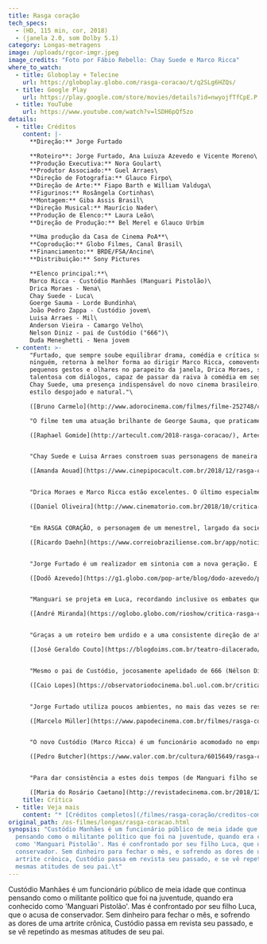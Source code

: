 ```yaml
---
title: Rasga coração
tech_specs:
  - (HD, 115 min, cor, 2018)
  - (janela 2.0, som Dolby 5.1)
category: Longas-metragens
image: /uploads/rgcor-imgr.jpeg
image_credits: "Foto por Fábio Rebello: Chay Suede e Marco Ricca"
where_to_watch:
  - title: Globoplay + Telecine
    url: https://globoplay.globo.com/rasga-coracao/t/q2SLg6HZQs/
  - title: Google Play
    url: https://play.google.com/store/movies/details?id=nwyojfTfCpE.P
  - title: YouTube
    url: https://www.youtube.com/watch?v=lSDH6pQf5zo
details:
  - title: Créditos
    content: |-
      **Direção:** Jorge Furtado

      **Roteiro**: Jorge Furtado, Ana Luiuza Azevedo e Vicente Moreno\
      **Produção Executiva:** Nora Goulart\
      **Produtor Associado:** Guel Arraes\
      **Direção de Fotografia:** Glauco Firpo\
      **Direção de Arte:** Fiapo Barth e William Valduga\
      **Figurinos:** Rosângela Cortinhas\
      **Montagem:** Giba Assis Brasil\
      **Direção Musical:** Maurício Nader\
      **Produção de Elenco:** Laura Leão\
      **Direção de Produção:** Bel Merel e Glauco Urbim

      **Uma produção da Casa de Cinema PoA**\
      **Coprodução:** Globo Filmes, Canal Brasil\
      **Financiamento:** BRDE/FSA/Ancine\
      **Distribuição:** Sony Pictures

      **Elenco principal:**\
      Marco Ricca - Custódio Manhães (Manguari Pistolão)\
      Drica Moraes - Nena\
      Chay Suede - Luca\
      Goerge Sauma - Lorde Bundinha\
      João Pedro Zappa - Custódio jovem\
      Luisa Arraes - Mil\
      Anderson Vieira - Camargo Velho\
      Nelson Diniz - pai de Custódio ("666")\
      Duda Meneghetti - Nena jovem
  - content: >-
      "Furtado, que sempre soube equilibrar drama, comédia e crítica social como
      ninguém, retorna à melhor forma ao dirigir Marco Ricca, comovente em seus
      pequenos gestos e olhares no parapeito da janela, Drica Moraes, sempre tão
      talentosa com diálogos, capaz de passar da raiva à comédia em segundos, e
      Chay Suede, uma presença indispensável do novo cinema brasileiro, de
      estilo despojado e natural."\

      ([Bruno Carmelo](http://www.adorocinema.com/filmes/filme-252748/criticas-adorocinema/), Adoro Cinema, 26/10/2018)\

      "O filme tem uma atuação brilhante de George Sauma, que praticamente rouba a cena interpretando 'Lorde Bundinha', o amigo desvairado do personagem principal. Trata-se de um personagem riquíssimo e Sauma consegue nos divertir em várias cenas com suas falas e situações."\

      ([Raphael Gomide](http://artecult.com/2018-rasga-coracao/), Artecult, 06/12/2018)


      "Chay Suede e Luisa Arraes constroem suas personagens de maneira intensa e envolvente, em especial em cenas onde a carga emocional é grande, como na cena da expulsão."\

      ([Amanda Aouad](https://www.cinepipocacult.com.br/2018/12/rasga-coracao.html), CinePipocaCult, 06/12/2018)


      "Drica Moraes e Marco Ricca estão excelentes. O último especialmente, carrega em seu corpo tenso e seu rosto cansado quase todo o conflito de gerações do longa, como um homem preso entre o medo de se tornar o pai e a incompreensão das ações do filho - sua performance na explosão final de Custódio é catártica e impecável."\

      ([Daniel Oliveira](http://www.cinematorio.com.br/2018/10/critica-rasga-coracao-jorge-furtado-marco-ricca-chay-suede-drica-moraes/), Cinematório, 26/10/2018)


      "Em RASGA CORAÇÃO, o personagem de um menestrel, largado da sociedade e errante entre noitadas de abuso, praticamente sintetiza o papel de Oduvaldo e Nelson, numa conjuntura atual em que há espaço para prisões abusivas; violão na mão, o personagem diz: 'Eu não sou juiz, eu sou artista'."\

      ([Ricardo Daehn](https://www.correiobraziliense.com.br/app/noticia/diversao-e-arte/2018/12/06/interna_diversao_arte,723500/tematicas-sociais-sao-destaque-em-estreias-nacionais.shtml), Correio Braziliense, 06/12/2018)


      "Jorge Furtado é um realizador em sintonia com a nova geração. E faz duas adaptações no texto que dão ao filme um escopo maior e mais atualizado. Em 1972, três amigos são presos pelo regime militar. Um é negro e pobre, não tem 'contatos importantes na família'. Dos três, será o único a permanecer preso. Em 2013, ano em Rafael Braga, negro, foi o único preso político que permaneceu na cadeia, enquanto outros militantes brancos foram soltos, uma ocupação na escola coloca em risco apenas a matrícula da aluna negra."\

      ([Dodô Azevedo](https://g1.globo.com/pop-arte/blog/dodo-azevedo/post/2018/12/06/quem-e-voce-no-mundo.ghtml), blog G1, 06/12/2018)


      "Manguari se projeta em Luca, recordando inclusive os embates que tinha com seu próprio pai, mas os sonhos da nova juventude se transfiguram nas frustrações - políticas, sexuais ou comportamentais - da antiga. O único elemento que se mantém inabalável é o racismo, expresso em como negros são diferenciados no passado e no presente. Assim, RASGA CORAÇÃO segue bem a obra de Jorge Furtado, um diretor que busca um cinema ao mesmo tempo popular e cheio de elementos que ajudam a pensar o Brasil."\

      ([André Miranda](https://oglobo.globo.com/rioshow/critica-rasga-coracao-23282941), O Globo, 06/12/2018)


      "Graças a um roteiro bem urdido e a uma consistente direção de atores, mantém-se o dilaceramento dramático central da peça de Vianinha, atualizado para a fissura entre uma esquerda marxista mais convencional, sindical e partidária, e a emergência de demandas identitárias, ou das chamadas minorias, nem sempre contempladas pelos velhos partidos e organizações."\

      ([José Geraldo Couto](https://blogdoims.com.br/teatro-dilacerado/), blog IMS, 07/12/2018)


      "Mesmo o pai de Custódio, jocosamente apelidado de 666 (Nélson Diniz) e inicialmente contrastado como um sujeito muito mais ríspido que o filho em suas funções paternas, mostra uma compreensão inesperada a certo ponto, como se reconhecesse sua rispidez como uma obrigação sem sentido. Neste caso, a tipificação das personagens ajuda também a universalizar os sentidos do enredo com mais eficiência."\

      ([Caio Lopes](https://observatoriodocinema.bol.uol.com.br/criticas/criticas-de-filmes/2018/12/critica-rasga-coracao), Observatório do Cinema, 06/12/2018)


      "Jorge Furtado utiliza poucos ambientes, no mais das vezes se restringindo ao apartamento da família. Mesmo assim, cria um filme vibrante, de constante movimento, em que as vicissitudes dos relacionamentos, as turbulências internas e as dores redivivas do ontem reverberam, mesclando-se à nostalgia, insuficiente para mostrar o caráter cíclico aos então desorientados do enredo."\

      ([Marcelo Müller](https://www.papodecinema.com.br/filmes/rasga-coracao), Papo de Cinema, 16/11/2018)


      "O novo Custódio (Marco Ricca) é um funcionário acomodado no emprego que no passado lutou contra a ditadura. O novo Luca (Chay Suede) é um jovem vegano que usa saia e desiste da medicina. A proposta de Vianinha é atualizada no conteúdo, mas não na forma. Furtado mantém os planos de memória que provocam uma reflexão sobre papéis familiares e repetição, como numa versão dramática de 'Como Nossos Pais', de Belchior."\

      ([Pedro Butcher](https://www.valor.com.br/cultura/6015649/rasga-coracao), Valor Econômico, 07/12/2018)


      "Para dar consistência a estes dois tempos (de Manguari filho se desentendendo com o pai, e de Manguari pai se desentendendo com o filho Luca), Jorge Furtado trabalhará flashbacks (muito bem valorizados pela excelente montagem de Giba Assis Brasil), que só se tornarão familiares ao espectador depois de algum tempo. Ao intercalar fragmentos de vários momentos da vida de Manguari, o filme atravessará quatro intensas décadas da vida política brasileira."\

      ([Maria do Rosário Caetano](http://revistadecinema.com.br/2018/12/jorge-furtado-volta-a-ficcao-com-rasga-coracao/), Revista de Cinema, 06/12/2018)
    title: Crítica
  - title: Veja mais
    content: "* [Créditos completos](/filmes/rasga-coração/creditos-completos/)"
original_path: /os-filmes/longas/rasga-coracao.html
synopsis: "Custódio Manhães é um funcionário público de meia idade que continua
  pensando como o militante político que foi na juventude, quando era conhecido
  como 'Manguari Pistolão'. Mas é confrontado por seu filho Luca, que o acusa de
  conservador. Sem dinheiro para fechar o mês, e sofrendo as dores de uma
  artrite crônica, Custódio passa em revista seu passado, e se vê repetindo as
  mesmas atitudes de seu pai.\t"
---
```

Custódio Manhães é um funcionário público de meia idade que continua pensando como o militante político que foi na juventude, quando era conhecido como 'Manguari Pistolão'. Mas é confrontado por seu filho Luca, que o acusa de conservador. Sem dinheiro para fechar o mês, e sofrendo as dores de uma artrite crônica, Custódio passa em revista seu passado, e se vê repetindo as mesmas atitudes de seu pai.